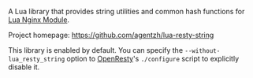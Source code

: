 <!---
    @title         Lua Resty String Library
    @creator       Yichun Zhang
    @created       2012-02-29 07:38 GMT
    @modifier      YichunZhang
    @modified      
    @changecount   1
--->

A Lua library that provides string utilities and common hash functions for [Lua Nginx Module](lua-nginx-module/).

Project homepage: https://github.com/agentzh/lua-resty-string

This library is enabled by default. You can specify the `--without-lua_resty_string` option to [OpenResty](openresty/)'s `./configure` script to explicitly disable it.
